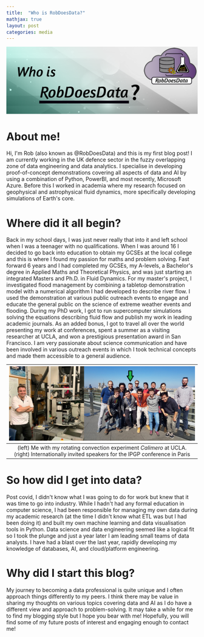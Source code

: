 ```yaml
---
title:  "Who is RobDoesData?"
mathjax: true
layout: post
categories: media
---
```


<img src="/images/blogs/banners/2024-02-26-robdoesdata.png">

# About me!
Hi, I'm Rob (also known as @RobDoesData) and this is my first blog post! I am currently working in the UK defence sector in the fuzzy overlapping zone of data engineering and data analytics. I specialise in developing proof-of-concept demonstrations covering all aspects of data and AI by using a combination of Python, PowerBI, and most recently, Microsoft Azure. Before this I worked in academia where my research focused on geophysical and astrophysical fluid dynamics, more specifically developing simulations of Earth's core.

# Where did it all begin? 
Back in my school days, I was just never really that into it and left school when I was a teenager with no qualifications. When I was around 16 I decided to go back into education to obtain my GCSEs at the local college and this is where I found my passion for maths and problem solving. Fast forward 6 years and I had completed my GCSEs, my A-levels, a Bachelor's degree in Applied Maths and Theoretical Physics, and was just starting an integrated Masters and Ph.D. in Fluid Dynamics. For my master's project, I investigated flood management by combining a tabletop demonstration model with a numerical algorithm I had developed to describe river flow. I used the demonstration at various public outreach events to engage and educate the general public on the science of extreme weather events and flooding. During my PhD work, I got to run supercomputer simulations solving the equations describing fluid flow and publish my work in leading academic journals. As an added bonus, I got to travel all over the world presenting my work at conferences, spent a summer as a visiting researcher at UCLA, and won a prestigious presentation award in San Francisco. I am very passionate about science communication and have been involved in various outreach events in which I took technical concepts and made them accessible to a general audience.

| <img src="/images/blogs/robdoesdata-intro.png" width="600" alt=""> |
|:--:| 
| (left) Me with my rotating convection experiment _Calimero_ at UCLA. (right) Internationally invited speakers for the IPGP conference in Paris |

# So how did I get into data?
Post covid, I didn't know what I was going to do for work but knew that it was time to go into industry. While I hadn't had any formal education in computer science, I had been responsible for managing my own data during my academic research (at the time I didn't know what ETL was but I had been doing it) and built my own machine learning and data visualisation tools in Python. Data science and data engineering seemed like a logical fit so I took the plunge and just a year later I am leading small teams of data analysts. I have had a blast over the last year, rapidly developing my knowledge of databases, AI, and cloud/platform engineering.

# Why did I start this blog?
My journey to becoming a data professional is quite unique and I often approach things differently to my peers. I think there may be value in sharing my thoughts on various topics covering data and AI as I do have a different view and approach to problem-solving. It may take a while for me to find my blogging style but I hope you bear with me! Hopefully, you will find some of my future posts of interest and engaging enough to contact me!
